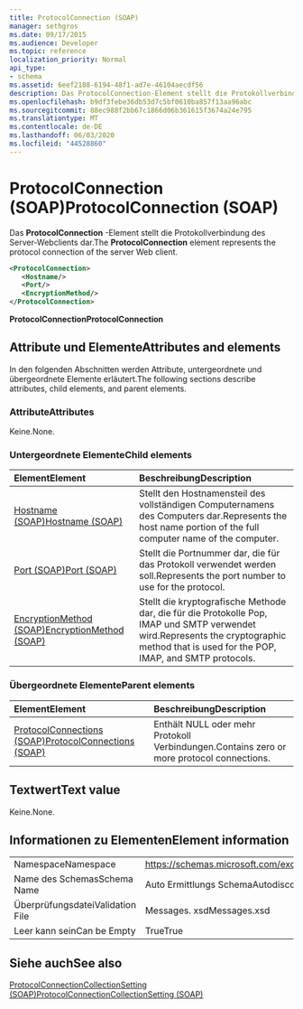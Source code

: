 ```yaml
---
title: ProtocolConnection (SOAP)
manager: sethgros
ms.date: 09/17/2015
ms.audience: Developer
ms.topic: reference
localization_priority: Normal
api_type:
- schema
ms.assetid: 6eef2188-6194-48f1-ad7e-46104aecdf56
description: Das ProtocolConnection-Element stellt die Protokollverbindung des Server-Webclients dar.
ms.openlocfilehash: b9df3febe36db53d7c5bf0610ba857f13aa96abc
ms.sourcegitcommit: 88ec988f2bb67c1866d06b361615f3674a24e795
ms.translationtype: MT
ms.contentlocale: de-DE
ms.lasthandoff: 06/03/2020
ms.locfileid: "44528860"
---
```

# <a name="protocolconnection-soap"></a><span data-ttu-id="31937-103">ProtocolConnection (SOAP)</span><span class="sxs-lookup"><span data-stu-id="31937-103">ProtocolConnection (SOAP)</span></span>

<span data-ttu-id="31937-104">Das **ProtocolConnection** -Element stellt die Protokollverbindung des Server-Webclients dar.</span><span class="sxs-lookup"><span data-stu-id="31937-104">The **ProtocolConnection** element represents the protocol connection of the server Web client.</span></span> 
  
```XML
<ProtocolConnection>
   <Hostname/>
   <Port/>
   <EncryptionMethod/>
</ProtocolConnection>
```

 <span data-ttu-id="31937-105">**ProtocolConnection**</span><span class="sxs-lookup"><span data-stu-id="31937-105">**ProtocolConnection**</span></span>
## <a name="attributes-and-elements"></a><span data-ttu-id="31937-106">Attribute und Elemente</span><span class="sxs-lookup"><span data-stu-id="31937-106">Attributes and elements</span></span>

<span data-ttu-id="31937-107">In den folgenden Abschnitten werden Attribute, untergeordnete und übergeordnete Elemente erläutert.</span><span class="sxs-lookup"><span data-stu-id="31937-107">The following sections describe attributes, child elements, and parent elements.</span></span>
  
### <a name="attributes"></a><span data-ttu-id="31937-108">Attribute</span><span class="sxs-lookup"><span data-stu-id="31937-108">Attributes</span></span>

<span data-ttu-id="31937-109">Keine.</span><span class="sxs-lookup"><span data-stu-id="31937-109">None.</span></span>
  
### <a name="child-elements"></a><span data-ttu-id="31937-110">Untergeordnete Elemente</span><span class="sxs-lookup"><span data-stu-id="31937-110">Child elements</span></span>

|<span data-ttu-id="31937-111">**Element**</span><span class="sxs-lookup"><span data-stu-id="31937-111">**Element**</span></span>|<span data-ttu-id="31937-112">**Beschreibung**</span><span class="sxs-lookup"><span data-stu-id="31937-112">**Description**</span></span>|
|:-----|:-----|
|[<span data-ttu-id="31937-113">Hostname (SOAP)</span><span class="sxs-lookup"><span data-stu-id="31937-113">Hostname (SOAP)</span></span>](hostname-soap.md) <br/> |<span data-ttu-id="31937-114">Stellt den Hostnamensteil des vollständigen Computernamens des Computers dar.</span><span class="sxs-lookup"><span data-stu-id="31937-114">Represents the host name portion of the full computer name of the computer.</span></span>  <br/> |
|[<span data-ttu-id="31937-115">Port (SOAP)</span><span class="sxs-lookup"><span data-stu-id="31937-115">Port (SOAP)</span></span>](port-soap.md) <br/> |<span data-ttu-id="31937-116">Stellt die Portnummer dar, die für das Protokoll verwendet werden soll.</span><span class="sxs-lookup"><span data-stu-id="31937-116">Represents the port number to use for the protocol.</span></span>  <br/> |
|[<span data-ttu-id="31937-117">EncryptionMethod (SOAP)</span><span class="sxs-lookup"><span data-stu-id="31937-117">EncryptionMethod (SOAP)</span></span>](encryptionmethod-soap.md) <br/> |<span data-ttu-id="31937-118">Stellt die kryptografische Methode dar, die für die Protokolle Pop, IMAP und SMTP verwendet wird.</span><span class="sxs-lookup"><span data-stu-id="31937-118">Represents the cryptographic method that is used for the POP, IMAP, and SMTP protocols.</span></span>  <br/> |
   
### <a name="parent-elements"></a><span data-ttu-id="31937-119">Übergeordnete Elemente</span><span class="sxs-lookup"><span data-stu-id="31937-119">Parent elements</span></span>

|<span data-ttu-id="31937-120">**Element**</span><span class="sxs-lookup"><span data-stu-id="31937-120">**Element**</span></span>|<span data-ttu-id="31937-121">**Beschreibung**</span><span class="sxs-lookup"><span data-stu-id="31937-121">**Description**</span></span>|
|:-----|:-----|
|[<span data-ttu-id="31937-122">ProtocolConnections (SOAP)</span><span class="sxs-lookup"><span data-stu-id="31937-122">ProtocolConnections (SOAP)</span></span>](protocolconnections-soap.md) <br/> |<span data-ttu-id="31937-123">Enthält NULL oder mehr Protokoll Verbindungen.</span><span class="sxs-lookup"><span data-stu-id="31937-123">Contains zero or more protocol connections.</span></span>  <br/> |
   
## <a name="text-value"></a><span data-ttu-id="31937-124">Textwert</span><span class="sxs-lookup"><span data-stu-id="31937-124">Text value</span></span>

<span data-ttu-id="31937-125">Keine.</span><span class="sxs-lookup"><span data-stu-id="31937-125">None.</span></span>
  
## <a name="element-information"></a><span data-ttu-id="31937-126">Informationen zu Elementen</span><span class="sxs-lookup"><span data-stu-id="31937-126">Element information</span></span>

|||
|:-----|:-----|
|<span data-ttu-id="31937-127">Namespace</span><span class="sxs-lookup"><span data-stu-id="31937-127">Namespace</span></span>  <br/> |https://schemas.microsoft.com/exchange/2010/Autodiscover  <br/> |
|<span data-ttu-id="31937-128">Name des Schemas</span><span class="sxs-lookup"><span data-stu-id="31937-128">Schema Name</span></span>  <br/> |<span data-ttu-id="31937-129">Auto Ermittlungs Schema</span><span class="sxs-lookup"><span data-stu-id="31937-129">Autodiscover schema</span></span>  <br/> |
|<span data-ttu-id="31937-130">Überprüfungsdatei</span><span class="sxs-lookup"><span data-stu-id="31937-130">Validation File</span></span>  <br/> |<span data-ttu-id="31937-131">Messages. xsd</span><span class="sxs-lookup"><span data-stu-id="31937-131">Messages.xsd</span></span>  <br/> |
|<span data-ttu-id="31937-132">Leer kann sein</span><span class="sxs-lookup"><span data-stu-id="31937-132">Can be Empty</span></span>  <br/> |<span data-ttu-id="31937-133">True</span><span class="sxs-lookup"><span data-stu-id="31937-133">True</span></span>  <br/> |
   
## <a name="see-also"></a><span data-ttu-id="31937-134">Siehe auch</span><span class="sxs-lookup"><span data-stu-id="31937-134">See also</span></span>



[<span data-ttu-id="31937-135">ProtocolConnectionCollectionSetting (SOAP)</span><span class="sxs-lookup"><span data-stu-id="31937-135">ProtocolConnectionCollectionSetting (SOAP)</span></span>](protocolconnectioncollectionsetting-soap.md)

